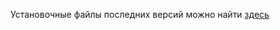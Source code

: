 Установочные файлы последних версий можно найти [здесь](https://github.com/Azbooka/installer/releases/latest)
